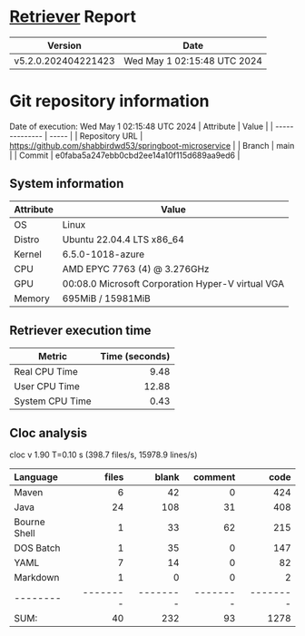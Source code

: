 # [Retriever](https://github.com/PalladioSimulator/Palladio-ReverseEngineering-Retriever) Report
| Version | Date |
| ------- | ---- |
| v5.2.0.202404221423 | Wed May  1 02:15:48 UTC 2024 |

# Git repository information
Date of execution: Wed May  1 02:15:48 UTC 2024
|    Attribute   | Value |
| -------------- | ----- |
| Repository URL | https://github.com/shabbirdwd53/springboot-microservice |
| Branch         | main |
| Commit         | e0faba5a247ebb0cbd2ee14a10f115d689aa9ed6 |


## System information
| Attribute | Value |
| --------- | ----- |
| OS | Linux  |
| Distro | Ubuntu 22.04.4 LTS x86_64  |
| Kernel | 6.5.0-1018-azure  |
| CPU | AMD EPYC 7763 (4) @ 3.276GHz  |
| GPU | 00:08.0 Microsoft Corporation Hyper-V virtual VGA  |
| Memory | 695MiB / 15981MiB  |

## Retriever execution time
| Metric | Time (seconds) |
| --- | ---: |
| Real CPU Time | 9.48 |
| User CPU Time | 12.88 |
| System CPU Time | 0.43 |
<!--
Explainations:
- __Real CPU Time__: actual time the command has run (can be less than total time spent in user and system mode for multi-threaded processes)
- __User CPU Time__: time the command has spent running in user mode
- __System CPU Time__: time the command has spent running in system or kernel mode
-->

## Cloc analysis
cloc v 1.90  T=0.10 s (398.7 files/s, 15978.9 lines/s)

Language|files|blank|comment|code
:-------|-------:|-------:|-------:|-------:
Maven|6|42|0|424
Java|24|108|31|408
Bourne Shell|1|33|62|215
DOS Batch|1|35|0|147
YAML|7|14|0|82
Markdown|1|0|0|2
--------|--------|--------|--------|--------
SUM:|40|232|93|1278
